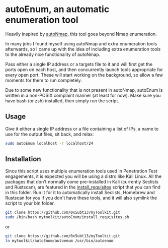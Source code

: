 # autoEnum, an automatic enumeration tool

Heavily inspired by [autoNmap](../autoNmap/README.md), this tool goes beyond Nmap enumeration. 

In many jobs I found myself using autoNmap and extra enumeration tools afterwards, so I came up with the idea of including extra enumeration tools to the already nice functionality of autoNmap.

Pass either a single IP address or a targets file to it and will first get the ports open on each host, and then concurrently launch tools appropriate for every open port. These will start working on the background, so allow a few moments for them to run completely.

Due to some new functionality that is not present in autoNmap, autoEnum is written in a non-POSIX complaint manner (at least for now). Make sure you have bash (or zsh) installed, then simply run the script.

## Usage
Give it either a single IP address or a file containing a list of IPs, a name to use for the output files, sit back, and relax:

~~~sh
sudo autoEnum localhost -r localhost/24
~~~

## Installation
Since this script uses multiple enumeration tools used in Penetration Test engagements, it is expected you will be using a distro like Kali Linux. All the packages that don't normally come pre-installed in Kali (currently Seclists and Rustscan), are featured in the [install_requisites](./install_requisites.sh) script that you can find in this folder. Run it for it to automatically install Seclists, Homebrew and Rustscan for you if you don't have these tools, and it will also symlink the script to your bin folder.

~~~sh
git clone https://github.com/0x5ubt13/myToolkit.git
sudo /bin/bash mytoolkit/autoEnum/install_requisites.sh
~~~

or

~~~sh
git clone https://github.com/0x5ubt13/myToolkit.git
ln mytoolkit/autoEnum/autoenum /usr/bin/autoenum
~~~


